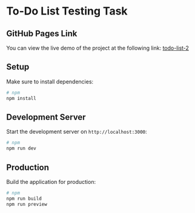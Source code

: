# To-Do List Testing Task

## GitHub Pages Link
You can view the live demo of the project at the following link: [todo-list-2](https://anton1408.github.io/todo-list-2/)


## Setup
Make sure to install dependencies:
```bash
# npm
npm install
```

## Development Server
Start the development server on `http://localhost:3000`:
```bash
# npm
npm run dev
```

## Production
Build the application for production:
```bash
# npm
npm run build
npm run preview
```